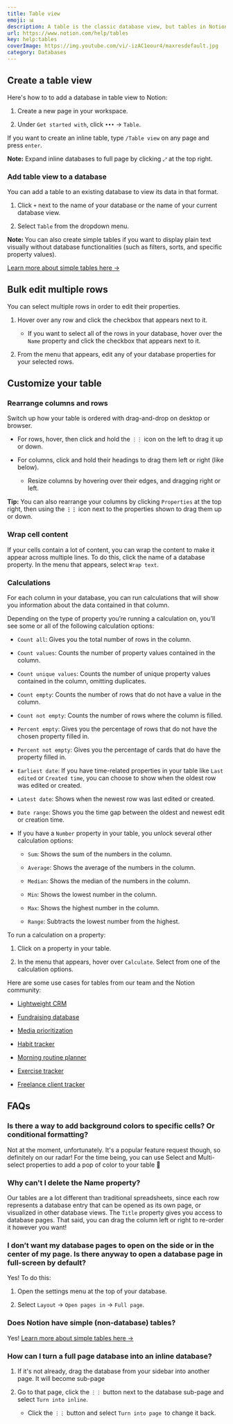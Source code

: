 ```yaml
---
title: Table view
emoji: 📊
description: A table is the classic database view, but tables in Notion are more than just rows and columns. Each row opens up into its own page, and can contain whatever properties you want 📊
url: https://www.notion.com/help/tables
key: help:tables
coverImage: https://img.youtube.com/vi/-izAC1eour4/maxresdefault.jpg
category: Databases
---
```


## Create a table view

Here's how to to add a database in table view to Notion:

1. Create a new page in your workspace.

2. Under `Get started with`, <!-- -->click `•••` → `Table`.

If you want to create an inline table, type `/Table view` on any page and press `enter`.

**Note:** Expand inline databases to full page by clicking `⤢` at the top right.

### Add table view to a database

You can add a table to an existing database to view its data in that format. 

1. Click `+` next to the name of your database or the name of your current database view.

2. Select `Table` from the dropdown menu.

**Note:&#x20;**&#x59;ou can also create simple tables if you want to display plain text visually without database functionalities (such as filters, sorts, and specific property values).

[Learn more about simple tables here →](https://www.notion.com/help/columns-headings-and-dividers#simple-tables)

## Bulk edit multiple rows

You can select multiple rows in order to edit their properties.

1. Hover over any row and click the checkbox that appears next to it.

   * If you want to select all of the rows in your database, hover over the `Name` property and click the checkbox that appears next to it.

2. From the menu that appears, edit any of your database properties for your selected rows.

## Customize your table

### Rearrange columns and rows

Switch up how your table is ordered with drag-and-drop on desktop or browser.

* For rows, hover, then click and hold the `⋮⋮` icon on the left to drag it up or down.

* For columns, click and hold their headings to drag them left or right (like below).

  * Resize columns by hovering over their edges, and dragging right or left.

**Tip:** You can also rearrange your columns by clicking `Properties` at the top right, then using the **`⋮⋮`** icon next to the properties shown to drag them up or down.

### Wrap cell content

If your cells contain a lot of content, you can wrap the content to make it appear across multiple lines. To do this, click the name of a database property. In the menu that appears, select `Wrap text`.

### Calculations

For each column in your database, you can run calculations that will show you information about the data contained in that column.

Depending on the type of property you’re running a calculation on, you’ll see some or all of the following calculation options:

* `Count all`: Gives you the total number of rows in the column.

* `Count values`: Counts the number of property values contained in the column. 

* `Count unique values`: Counts the number of unique property values contained in the column, omitting duplicates. 

* `Count empty`: Counts the number of rows that do not have a value in the column. 

* `Count not empty`: Counts the number of rows where the column is filled. 

* `Percent empty`: Gives you the percentage of rows that do not have the chosen property filled in. 

* `Percent not empty`: Gives you the percentage of cards that do have the property filled in. 

* `Earliest date`: If you have time-related properties in your table like `Last edited` or `Created time`, you can choose to show when the oldest row was edited or created.

* `Latest date`: Shows when the newest row was last edited or created.

* `Date range`: Shows you the time gap between the oldest and newest edit or creation time.

* If you have a `Number` property in your table, you unlock several other calculation options:

  * `Sum`: Shows the sum of the numbers in the column.

  * `Average`: Shows the average of the numbers in the column.

  * `Median`: Shows the median of the numbers in the column.

  * `Min`: Shows the lowest number in the column.

  * `Max`: Shows the highest number in the column.

  * `Range`: Subtracts the lowest number from the highest.

To run a calculation on a property:

1. Click on a property in your table.

2. In the menu that appears, hover over `Calculate`. Select from one of the calculation options.

Here are some use cases for tables from our team and the Notion community:

* [Lightweight CRM](https://www.notion.com/8be00849e2424c72b60d3882e5ae892b)

* [Fundraising database](https://www.notion.com/a6ceefd14dbf4162b223b96b300ea071)

* [Media prioritization](https://www.notion.com/d77da06a1ecc4761a259ff1ea93112c0)

* [Habit tracker](https://www.notion.com/58490c6abed4434289a86c6b3f802a68)

* [Morning routine planner](https://www.notion.com/Morning-routine-dcd05a16fcd84788a2f2372d9f48808b)

* [Exercise tracker](https://www.notion.com/Exercise-Routine-efac566b50f94d3b8bfa77e15956cc0d)

* [Freelance client tracker](https://www.notion.com/Freelance-Clients-514235195ee94e8cb46b7af9017538a5)


## FAQs

### Is there a way to add background colors to specific cells? Or conditional formatting?

Not at the moment, unfortunately. It's a popular feature request though, so definitely on our radar! For the time being, you can use Select and Multi-select properties to add a pop of color to your table 🎨


### Why can't I delete the Name property?

Our tables are a lot different than traditional spreadsheets, since each row represents a database entry that can be opened as its own page, or visualized in other database views. The `Title` property gives you access to database pages. That said, you can drag the column left or right to re-order it however you want!


### I don’t want my database pages to open on the side or in the center of my page. Is there anyway to open a database page in full-screen by default?

Yes! To do this:

1. Open the settings menu at the top of your database.

2. Select `Layout` → `Open pages in` → `Full page`.


### Does Notion have simple (non-database) tables?

Yes! [Learn more about simple tables here →](https://www.notion.com/help/columns-headings-and-dividers#simple-tables)


### How can I turn a full page database into an inline database?

1. If it's not already, drag the database from your sidebar into another page. It will become sub-page

2. Go to that page, c<!-- -->lick the `⋮⋮` button next to the database sub-page and select `Turn into inline`.

   * Click the `⋮⋮` button and select `Turn into page `to change it back.
